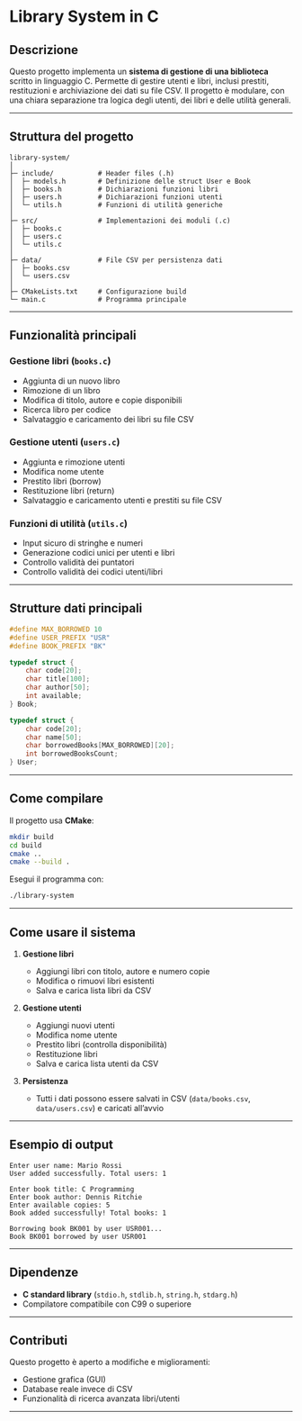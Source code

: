 # Library System in C

## Descrizione
Questo progetto implementa un **sistema di gestione di una biblioteca** scritto in linguaggio C. Permette di gestire utenti e libri, inclusi prestiti, restituzioni e archiviazione dei dati su file CSV. Il progetto è modulare, con una chiara separazione tra logica degli utenti, dei libri e delle utilità generali.

---

## Struttura del progetto

```
library-system/
│
├─ include/           # Header files (.h)
│  ├─ models.h        # Definizione delle struct User e Book
│  ├─ books.h         # Dichiarazioni funzioni libri
│  ├─ users.h         # Dichiarazioni funzioni utenti
│  └─ utils.h         # Funzioni di utilità generiche
│
├─ src/               # Implementazioni dei moduli (.c)
│  ├─ books.c
│  ├─ users.c
│  └─ utils.c
│
├─ data/              # File CSV per persistenza dati
│  ├─ books.csv
│  └─ users.csv
│
├─ CMakeLists.txt     # Configurazione build
└─ main.c             # Programma principale
```

---

## Funzionalità principali

### Gestione libri (`books.c`)
- Aggiunta di un nuovo libro
- Rimozione di un libro
- Modifica di titolo, autore e copie disponibili
- Ricerca libro per codice
- Salvataggio e caricamento dei libri su file CSV

### Gestione utenti (`users.c`)
- Aggiunta e rimozione utenti
- Modifica nome utente
- Prestito libri (borrow)
- Restituzione libri (return)
- Salvataggio e caricamento utenti e prestiti su file CSV

### Funzioni di utilità (`utils.c`)
- Input sicuro di stringhe e numeri
- Generazione codici unici per utenti e libri
- Controllo validità dei puntatori
- Controllo validità dei codici utenti/libri

---

## Strutture dati principali

```c
#define MAX_BORROWED 10
#define USER_PREFIX "USR"
#define BOOK_PREFIX "BK"

typedef struct {
    char code[20];
    char title[100];
    char author[50];
    int available;
} Book;

typedef struct {
    char code[20];
    char name[50];
    char borrowedBooks[MAX_BORROWED][20];
    int borrowedBooksCount;
} User;
```

---

## Come compilare

Il progetto usa **CMake**:

```bash
mkdir build
cd build
cmake ..
cmake --build .
```

Esegui il programma con:

```bash
./library-system
```

---

## Come usare il sistema

1. **Gestione libri**
   - Aggiungi libri con titolo, autore e numero copie
   - Modifica o rimuovi libri esistenti
   - Salva e carica lista libri da CSV

2. **Gestione utenti**
   - Aggiungi nuovi utenti
   - Modifica nome utente
   - Prestito libri (controlla disponibilità)
   - Restituzione libri
   - Salva e carica lista utenti da CSV

3. **Persistenza**
   - Tutti i dati possono essere salvati in CSV (`data/books.csv`, `data/users.csv`) e caricati all’avvio

---

## Esempio di output

```
Enter user name: Mario Rossi
User added successfully. Total users: 1

Enter book title: C Programming
Enter book author: Dennis Ritchie
Enter available copies: 5
Book added successfully! Total books: 1

Borrowing book BK001 by user USR001...
Book BK001 borrowed by user USR001
```

---

## Dipendenze

- **C standard library** (`stdio.h`, `stdlib.h`, `string.h`, `stdarg.h`)
- Compilatore compatibile con C99 o superiore

---

## Contributi

Questo progetto è aperto a modifiche e miglioramenti:
- Gestione grafica (GUI)
- Database reale invece di CSV
- Funzionalità di ricerca avanzata libri/utenti

---